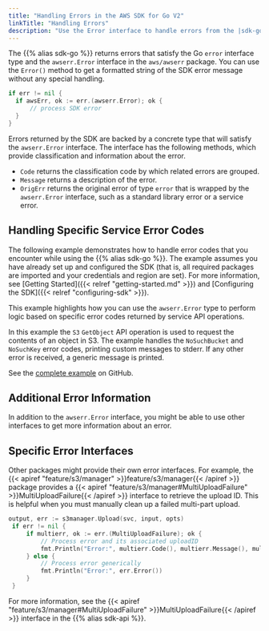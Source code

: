 ```yaml
---
title: "Handling Errors in the AWS SDK for Go V2"
linkTitle: "Handling Errors"
description: "Use the Error interface to handle errors from the |sdk-go| or AWS service."
---
```


The {{% alias sdk-go %}} returns errors that satisfy the Go `error`
interface type and the `awserr.Error` interface in the
``aws/awserr`` package. You can use the `Error()` method to get a formatted string of
the SDK error message without any special handling.

```go
if err != nil {
  if awsErr, ok := err.(awserr.Error); ok {
      // process SDK error
  }
}
```

Errors returned by the SDK are backed by a concrete type that will
satisfy the `awserr.Error` interface. The interface has the following
methods, which provide classification and information about the error.

-  `Code` returns the classification code by which related errors are
   grouped.
-  `Message` returns a description of the error.
-  `OrigErr` returns the original error of type `error` that is
   wrapped by the `awserr.Error` interface, such as a standard library
   error or a service error.

## Handling Specific Service Error Codes

The following example demonstrates how to handle error codes that you encounter while using the
{{% alias sdk-go %}}. The example assumes you have already set up and configured the SDK (that
is, all required packages are imported and your credentials and region
are set). For more information, see [Getting Started]({{< relref "getting-started.md" >}}) and 
[Configuring the SDK]({{< relref "configuring-sdk" >}}).

This example highlights how you can use the `awserr.Error` type to perform logic based on specific error codes
returned by service API operations.

In this example the `S3` `GetObject` API operation is used to request the contents of an object in S3. The
example handles the `NoSuchBucket` and `NoSuchKey` error codes, printing custom messages to stderr. If any
other error is received, a generic message is printed.

See the [complete example](https://github.com/awsdocs/aws-doc-sdk-examples/blob/master/go/example_code/extending_sdk/handleServiceErrorCodes.go)
on GitHub.

## Additional Error Information

In addition to the `awserr.Error` interface, you might be able to use
other interfaces to get more information about an error.

## Specific Error Interfaces

Other packages might provide their own error interfaces. For example,
the {{< apiref "feature/s3/manager" >}}feature/s3/manager{{< /apiref >}} package
provides a {{< apiref "feature/s3/manager#MultiUploadFailure" >}}MultiUploadFailure{{< /apiref >}}
interface to retrieve the upload ID. This is helpful when you must
manually clean up a failed multi-part upload.

```go
output, err := s3manager.Upload(svc, input, opts)
 if err != nil {
     if multierr, ok := err.(MultiUploadFailure); ok {
         // Process error and its associated uploadID
         fmt.Println("Error:", multierr.Code(), multierr.Message(), multierr.UploadID())
     } else {
         // Process error generically
         fmt.Println("Error:", err.Error())
     }
 }
```

For more information, see the {{< apiref "feature/s3/manager#MultiUploadFailure" >}}MultiUploadFailure{{< /apiref >}}
interface in the {{% alias sdk-api %}}.
